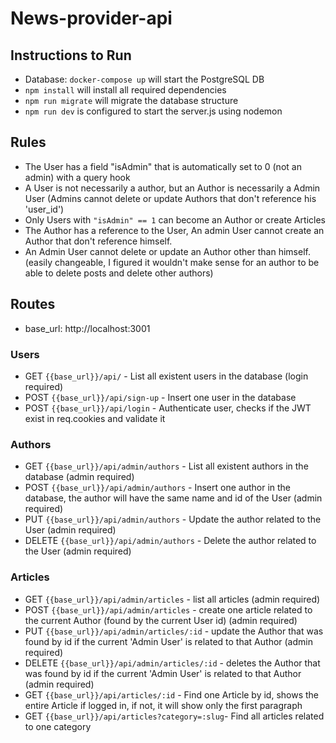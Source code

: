 # News-provider-api

## Instructions to Run

- Database: `docker-compose up` will start the PostgreSQL DB
- `npm install` will install all required dependencies
- `npm run migrate` will migrate the database structure
- `npm run dev` is configured to start the server.js using nodemon

## Rules
- The User has a field "isAdmin" that is automatically set to 0 (not an admin) with a query hook
- A User is not necessarily a author, but an Author is necessarily a Admin User (Admins cannot delete or update Authors that don't reference his 'user_id')
- Only Users with `"isAdmin" == 1` can become an Author or create Articles
- The Author has a reference to the User, An admin User cannot create an Author that don't reference himself.
- An Admin User cannot delete or update an Author other than himself. (easily changeable, I figured it wouldn't make sense for an author to be able to delete posts and delete other authors)

## Routes
- base_url: http://localhost:3001
### Users
 - GET `{{base_url}}/api/` - List all existent users in the database (login required)
 - POST `{{base_url}}/api/sign-up` - Insert one user in the database
 - POST `{{base_url}}/api/login` - Authenticate user, checks if the JWT exist in req.cookies and validate it
 
### Authors
- GET `{{base_url}}/api/admin/authors` - List all existent authors in the database (admin required)
- POST `{{base_url}}/api/admin/authors` - Insert one author in the database, the author will have the same name and id of the User (admin required)
- PUT `{{base_url}}/api/admin/authors` - Update the author related to the User (admin required)
- DELETE `{{base_url}}/api/admin/authors` - Delete the author related to the User (admin required)

### Articles
- GET `{{base_url}}/api/admin/articles` - list all articles (admin required)
- POST `{{base_url}}/api/admin/articles` - create one article related to the current Author (found by the current User id) (admin required)
- PUT `{{base_url}}/api/admin/articles/:id` - update the Author that was found by id if the current 'Admin User' is related to that Author (admin required)
- DELETE `{{base_url}}/api/admin/articles/:id` - deletes the Author that was found by id if the current 'Admin User' is related to that Author (admin required)
- GET `{{base_url}}/api/articles/:id` - Find one Article by id, shows the entire Article if logged in, if not, it will show only the first paragraph
- GET `{{base_url}}/api/articles?category=:slug`- Find all articles related to one category


